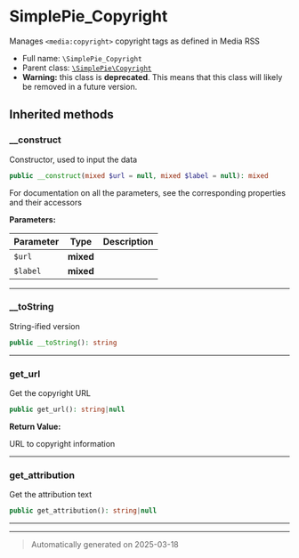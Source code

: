 
# SimplePie_Copyright

Manages `<media:copyright>` copyright tags as defined in Media RSS



* Full name: `\SimplePie_Copyright`
* Parent class: [`\SimplePie\Copyright`](./SimplePie/Copyright.md)
* **Warning:** this class is **deprecated**. This means that this class will likely be removed in a future version.






## Inherited methods


### __construct

Constructor, used to input the data

```php
public __construct(mixed $url = null, mixed $label = null): mixed
```

For documentation on all the parameters, see the corresponding
properties and their accessors






**Parameters:**

| Parameter | Type | Description |
|-----------|------|-------------|
| `$url` | **mixed** |  |
| `$label` | **mixed** |  |





***

### __toString

String-ified version

```php
public __toString(): string
```












***

### get_url

Get the copyright URL

```php
public get_url(): string|null
```









**Return Value:**

URL to copyright information




***

### get_attribution

Get the attribution text

```php
public get_attribution(): string|null
```












***


***
> Automatically generated on 2025-03-18

